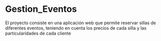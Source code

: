 # Gestion_Eventos
El proyecto consiste en una aplicación web que permite reservar sillas de diferentes eventos, teniendo en cuenta los precios de cada silla y las particularidades de cada cliente
